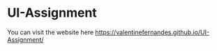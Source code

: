 # UI-Assignment

You can visit the website here
https://valentinefernandes.github.io/UI-Assignment/
